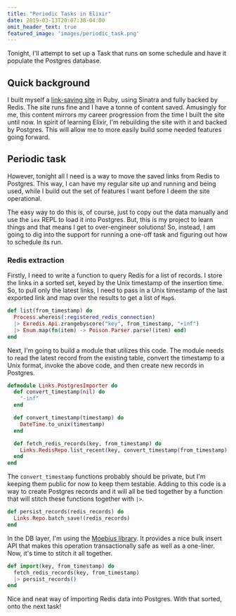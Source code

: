```yaml
---
title: "Periodic Tasks in Elixir"
date: 2019-03-13T20:07:38-04:00
omit_header_text: true
featured_image: 'images/periodic_task.png'
---
```


Tonight, I'll attempt to set up a Task that runs on some schedule and have it populate the Postgres database.

## Quick background
I built myself a [link-saving site](https://s2dd.ca) in Ruby, using Sinatra and fully backed by Redis. The site runs fine and I have a tonne of content saved. Amusingly for me, this content mirrors my career progression from the time I built the site until now. In spirit of learning Elixir, I'm rebuilding the site with it and backed by Postgres. This will allow me to more easily build some needed features going forward.

## Periodic task
However, tonight all I need is a way to move the saved links from Redis to Postgres. This way, I can have my regular site up and running and being used, while I build out the set of features I want before I deem the site operational.

The easy way to do this is, of course, just to copy out the data manually and use the `iex` REPL to load it into Postgres. But, this is my project to learn things and that means I get to over-engineer solutions! So, instead, I am going to dig into the support for running a one-off task and figuring out how to schedule its run.

### Redis extraction
Firstly, I need to write a function to query Redis for a list of records. I store the links in a sorted set, keyed by the Unix timestamp of the insertion time. So, to pull only the latest links, I need to pass in a Unix timestamp of the last exported link and map over the results to get a list of `Map`s.

``` elixir
def list(from_timestamp) do
  Process.whereis(:registered_redis_connection)
  |> Exredis.Api.zrangebyscore("key", from_timestamp, "+inf")
  |> Enum.map(fn(item) -> Poison.Parser.parse!(item) end)
end
```

Next, I'm going to build a module that utilizes this code. The module needs to read the latest record from the existing table, convert the timestamp to a Unix format, invoke the above code, and then create new records in Postgres.

``` elixir
defmodule Links.PostgresImporter do
  def convert_timestamp(nil) do
    "-inf"
  end

  def convert_timestamp(timestamp) do
    DateTime.to_unix(timestamp)
  end

  def fetch_redis_records(key, from_timestamp) do
    Links.RedisRepo.list_recent(key, convert_timestamp(from_timestamp))
  end
end

```

The `convert_timestamp` functions probably should be private, but I'm keeping them public for now to keep them testable. Adding to this code is a way to create Postgres records and it will all be tied together by a function that will stitch these functions together with `|>`.

```elixir
def persist_records(redis_records) do
  Links.Repo.batch_save!(redis_records)
end
```

In the DB layer, I'm using the [Moebius library](https://hexdocs.pm/moebius/). It provides a nice bulk insert API that makes this operation transactionally safe as well as a one-liner. Now, it's time to stitch it all together.

```elixir
def import(key, from_timestamp) do
  fetch_redis_records(key, from_timestamp)
  |> persist_records()
end
```

Nice and neat way of importing Redis data into Postgres. With that sorted, onto the next task!
